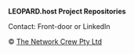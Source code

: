 **LEOPARD.host Project Repositories**

Contact: Front-door or LinkedIn

© [The Network Crew Pty Ltd](https://thenetworkcrew.com.au)
